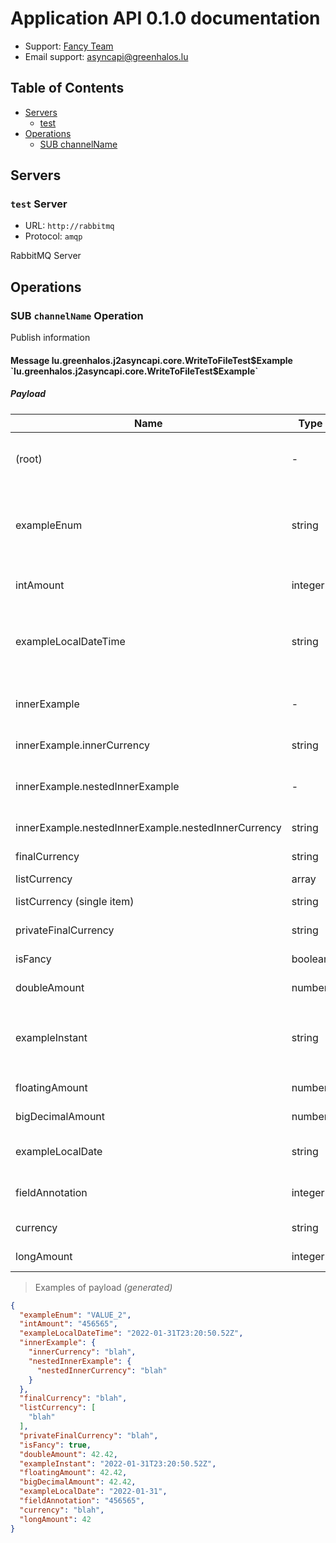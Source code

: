 # Application API 0.1.0 documentation

* Support: [Fancy Team](https://greenhalos.lu)
* Email support: [asyncapi@greenhalos.lu](mailto:asyncapi@greenhalos.lu)


## Table of Contents

* [Servers](#servers)
  * [test](#test-server)
* [Operations](#operations)
  * [SUB channelName](#sub-channelname-operation)

## Servers

### `test` Server

* URL: `http://rabbitmq`
* Protocol: `amqp`

RabbitMQ Server


## Operations

### SUB `channelName` Operation

Publish information

#### Message lu.greenhalos.j2asyncapi.core.WriteToFileTest$Example `lu.greenhalos.j2asyncapi.core.WriteToFileTest$Example`

##### Payload

| Name | Type | Description | Value | Constraints | Notes |
|---|---|---|---|---|---|
| (root) | - | - | - | - | **additional properties are allowed** |
| exampleEnum | string | - | allowed (`"VALUE_2"`, `"VALUE_3"`), examples (`"VALUE_2"`, `"VALUE_3"`) | - | - |
| intAmount | integer | - | examples (`"456565"`, `"4654"`) | format (`flapping`) | - |
| exampleLocalDateTime | string | - | examples (`"2022-01-31T23:20:50.52Z"`, `"1985-04-12T15:59:55-08:00"`) | format (`date-time`) | - |
| innerExample | - | - | - | - | **additional properties are allowed** |
| innerExample.innerCurrency | string | - | examples (`"blah"`, `"blub"`) | - | - |
| innerExample.nestedInnerExample | - | - | - | - | **additional properties are allowed** |
| innerExample.nestedInnerExample.nestedInnerCurrency | string | - | examples (`"blah"`, `"blub"`) | - | - |
| finalCurrency | string | - | examples (`"blah"`, `"blub"`) | - | - |
| listCurrency | array<string> | - | - | - | - |
| listCurrency (single item) | string | - | examples (`"blah"`, `"blub"`) | - | - |
| privateFinalCurrency | string | - | examples (`"blah"`, `"blub"`) | - | - |
| isFancy | boolean | - | examples (`true`, `false`) | - | - |
| doubleAmount | number | - | examples (`42.42`, `352.01`) | format (`double`) | - |
| exampleInstant | string | - | examples (`"2022-01-31T23:20:50.52Z"`, `"1985-04-12T15:59:55-08:00"`) | format (`date-time`) | - |
| floatingAmount | number | - | examples (`42.42`, `352.01`) | format (`float`) | - |
| bigDecimalAmount | number | - | examples (`42.42`, `352.01`) | format (`float`) | - |
| exampleLocalDate | string | - | examples (`"2022-01-31"`, `"1985-04-12"`) | format (`date`) | - |
| fieldAnnotation | integer | - | examples (`"456565"`, `"4654"`) | format (`flapping`) | - |
| currency | string | - | examples (`"blah"`, `"blub"`) | - | - |
| longAmount | integer | - | examples (`42`, `352`) | format (`int64`) | - |

> Examples of payload _(generated)_

```json
{
  "exampleEnum": "VALUE_2",
  "intAmount": "456565",
  "exampleLocalDateTime": "2022-01-31T23:20:50.52Z",
  "innerExample": {
    "innerCurrency": "blah",
    "nestedInnerExample": {
      "nestedInnerCurrency": "blah"
    }
  },
  "finalCurrency": "blah",
  "listCurrency": [
    "blah"
  ],
  "privateFinalCurrency": "blah",
  "isFancy": true,
  "doubleAmount": 42.42,
  "exampleInstant": "2022-01-31T23:20:50.52Z",
  "floatingAmount": 42.42,
  "bigDecimalAmount": 42.42,
  "exampleLocalDate": "2022-01-31",
  "fieldAnnotation": "456565",
  "currency": "blah",
  "longAmount": 42
}
```



